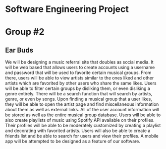 # Software Engineering Project
# Group #2

## Ear Buds ##

We will be designing a music referral site that doubles as social media. It will be web based that allows users
to create accounts using a username and password that will be used to favorite certain musical groups. From there, 
users will be able to view artists similar to the ones liked and other artists which are favorited by other users who 
share the same likes. Users will be able to filter certain groups by disliking them, or even disliking a genre entirely. 
There will be a search function that will search by artists, genre, or even by songs. Upon finding a musical group that 
a user likes, they will be able to open the artist page and find miscellaneous information about them as well as external 
links. All of the user account information will be stored as well as the entire musical group database. Users will be able
to also create playlists of music using Spotify API available on their profiles. Their profiles will be able to be moderately 
customized by creating a playlist and decorating with favorited artists. Users will also be able to create a friends list and be 
able to search for users and view their profiles. A mobile app will be attempted to be designed as a feature of our software. 